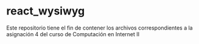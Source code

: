 # react_wysiwyg
Este repositorio tiene el fin de contener los archivos correspondientes a la asignación 4 del curso de Computación en Internet II
